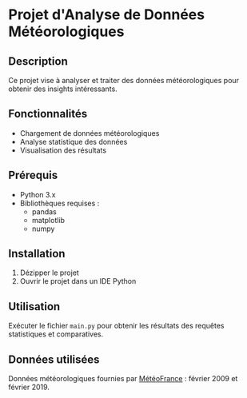 # Projet d'Analyse de Données Météorologiques

## Description
Ce projet vise à analyser et traiter des données météorologiques pour obtenir des insights intéressants.

## Fonctionnalités
- Chargement de données météorologiques
- Analyse statistique des données
- Visualisation des résultats

## Prérequis
- Python 3.x
- Bibliothèques requises :
  - pandas
  - matplotlib
  - numpy

## Installation
1. Dézipper le projet
2. Ouvrir le projet dans un IDE Python

## Utilisation
Exécuter le fichier `main.py` pour obtenir les résultats des requêtes statistiques et comparatives.

## Données utilisées
Données météorologiques fournies par [MétéoFrance](https://donneespubliques.meteofrance.fr/?fond=produit&id_produit=90&id_rubrique=32) : février 2009 et février 2019.
